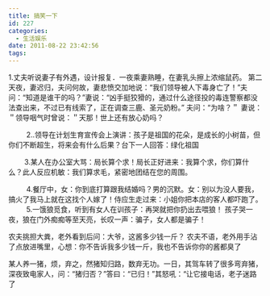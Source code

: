 ```yaml
---
title: 搞笑一下
id: 227
categories:
  - 生活娱乐
date: 2011-08-22 23:42:56
tags:
---
```


1.丈夫听说妻子有外遇，设计报复．一夜乘妻熟睡，在妻乳头擦上浓缩鼠药。 第二天夜，妻迟归，夫问何故，妻悲愤交加地说：“我们领导被人下毒身亡了！”夫问：“知道是谁干的吗？”妻说：“凶手挺狡猾的，通过什么途径投的毒连警察都没法查出来，不过已有线索了，正在调查三鹿、圣元奶粉。” 夫问：“为啥？＂ 妻说：＂领导咽气时曾说：＂天那！世上还有放心奶吗？
<div id="sina_keyword_ad_area2"><wbr> <wbr> <wbr> <wbr> <wbr> <wbr> <wbr> <wbr> <wbr> 2..领导在计划生育宣传会上演讲：孩子是祖国的花朵，是成长的小树苗，但你们不断超生，将来会有什么后果？台下一人回答：绿化祖国

<wbr> <wbr> <wbr> <wbr> <wbr> <wbr> <wbr> <wbr> <wbr> 3.某人在办公室大骂：局长算个求！局长正好进来：我算个求，你们算什么？此人反应机敏：我们算求毛，紧密地团结在您的周围。

<wbr> <wbr> <wbr> <wbr> <wbr> <wbr> <wbr> <wbr> <wbr> <wbr> 4.餐厅中，女：你到底打算跟我结婚吗？男的沉默。女：别以为没人要我，搞火了我马上就在这找个人嫁了！侍应生走过来：小姐你把本店的客人都吓跑了。
<wbr> <wbr> <wbr> <wbr> <wbr> <wbr> <wbr> <wbr> <wbr> <wbr> 5.一饿狼觅食，听到有女人在训孩子：再哭就把你扔出去喂狼！ 孩子哭一夜，狼在门外痴痴等至天亮，长叹一声：骗子，女人都是骗子！

农夫挑担大粪，老外看到后问：大爷，这酱多少钱一斤？
农夫不语，老外用手沾了点放进嘴里，心想：你不告诉我多少钱一斤，我也不告诉你你的酱都臭了

某人养一猪，烦，弃之，然猪知归路，数弃无功。一日，其驾车转了很多弯弃猪，深夜致电家人，问：“猪归否？”答曰：“已归！”其怒吼：“让它接电话，老子迷路了</wbr></wbr></wbr></wbr></wbr></wbr></wbr></wbr></wbr></wbr></wbr></wbr></wbr></wbr></wbr></wbr></wbr></wbr></wbr></wbr></wbr></wbr></wbr></wbr></wbr></wbr></wbr></wbr></wbr></wbr></wbr></wbr></wbr></wbr></wbr></wbr></wbr></wbr></div>